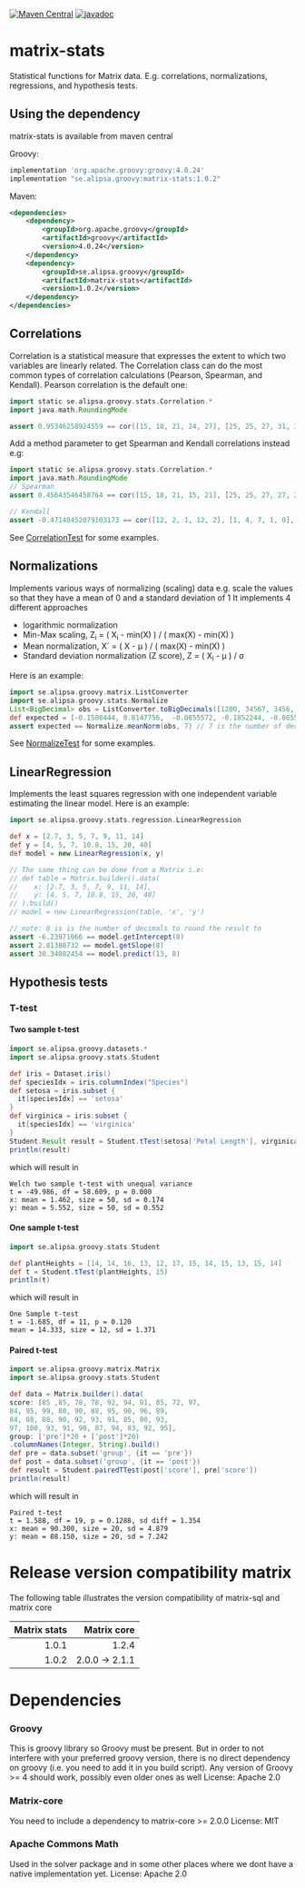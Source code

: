 [![Maven Central](https://maven-badges.herokuapp.com/maven-central/se.alipsa.groovy/matrix-stats/badge.svg)](https://maven-badges.herokuapp.com/maven-central/se.alipsa.groovy/matrix)
[![javadoc](https://javadoc.io/badge2/se.alipsa.groovy/matrix-stats/javadoc.svg)](https://javadoc.io/doc/se.alipsa.groovy/matrix-stats)
# matrix-stats
Statistical functions for Matrix data. E.g. correlations, normalizations, regressions, and hypothesis tests.

## Using the dependency
matrix-stats is available from maven central

Groovy:
```groovy
implementation 'org.apache.groovy:groovy:4.0.24'
implementation "se.alipsa.groovy:matrix-stats:1.0.2"
```

Maven:
```xml
<dependencies>
    <dependency>
        <groupId>org.apache.groovy</groupId>
        <artifactId>groovy</artifactId>
        <version>4.0.24</version>
    </dependency>
    <dependency>
        <groupId>se.alipsa.groovy</groupId>
        <artifactId>matrix-stats</artifactId>
        <version>1.0.2</version>
    </dependency>
</dependencies>
```

## Correlations
Correlation is a statistical measure that expresses the extent to which two variables are linearly related.
The Correlation class can do the most common types of correlation calculations (Pearson, Spearman, and Kendall).
Pearson correlation is the default one:
```groovy
import static se.alipsa.groovy.stats.Correlation.*
import java.math.RoundingMode

assert 0.95346258924559 == cor([15, 18, 21, 24, 27], [25, 25, 27, 31, 32]).setScale(14, RoundingMode.HALF_EVEN)
```

Add a method parameter to get Spearman and Kendall correlations instead e.g:

```groovy
import static se.alipsa.groovy.stats.Correlation.*
import java.math.RoundingMode
// Spearman
assert 0.45643546458764 == cor([15, 18, 21, 15, 21], [25, 25, 27, 27, 27], SPEARMAN).setScale(14, RoundingMode.HALF_EVEN)

// Kendall
assert -0.47140452079103173 == cor([12, 2, 1, 12, 2], [1, 4, 7, 1, 0], KENDALL)
```
See
[CorrelationTest](https://github.com/Alipsa/matrix-stats/blob/main/src/test/groovy/CorrelationTest.groovy) for some examples.


## Normalizations
Implements various ways of normalizing (scaling) data e.g. 
scale the values so that they have a mean of 0 and a standard deviation of 1 
It implements 4 different approaches
- logarithmic normalization
- Min-Max scaling, Z<sub>i</sub> = ( X<sub>i</sub> - min(X) ) / ( max(X) - min(X) )
- Mean normalization, X´ = ( X - μ ) / ( max(X) - min(X) )
- Standard deviation normalization (Z score), Z = ( X<sub>i</sub> - μ ) / σ

Here is an example:
```groovy
import se.alipsa.groovy.matrix.ListConverter
import se.alipsa.groovy.stats.Normalize
List<BigDecimal> obs = ListConverter.toBigDecimals([1200, 34567, 3456, 12, 3456, 985, 1211])
def expected = [-0.1508444, 0.8147756,  -0.0855572, -0.1852244, -0.0855572, -0.1570664, -0.1505261]
assert expected == Normalize.meanNorm(obs, 7) // 7 is the number of decimals
```

See
[NormalizeTest](https://github.com/Alipsa/matrix-stats/blob/main/src/test/groovy/NormalizeTest.groovy) for some examples.


## LinearRegression
Implements the least squares regression with one independent variable estimating the linear model.
Here is an example:
```groovy
import se.alipsa.groovy.stats.regression.LinearRegression

def x = [2.7, 3, 5, 7, 9, 11, 14]
def y = [4, 5, 7, 10.8, 15, 20, 40]
def model = new LinearRegression(x, y)

// The same thing can be done from a Matrix i.e:
// def table = Matrix.builder().data(
//    x: [2.7, 3, 5, 7, 9, 11, 14],
//    y: [4, 5, 7, 10.8, 15, 20, 40]
// ).build()
// model = new LinearRegression(table, 'x', 'y')

// note: 8 is is the number of decimals to round the result to
assert -6.23971066 == model.getIntercept(8) 
assert 2.81388732 == model.getSlope(8)
assert 30.34082454 == model.predict(13, 8)
```

## Hypothesis tests

### T-test

#### Two sample t-test

```groovy
import se.alipsa.groovy.datasets.*
import se.alipsa.groovy.stats.Student

def iris = Dataset.iris()
def speciesIdx = iris.columnIndex("Species")
def setosa = iris.subset {
  it[speciesIdx] == 'setosa'
}
def virginica = iris.subset {
  it[speciesIdx] == 'virginica'
}
Student.Result result = Student.tTest(setosa['Petal Length'], virginica['Petal Length'], false)
println(result)
```

which will result in

```
Welch two sample t-test with unequal variance
t = -49.986, df = 58.609, p = 0.000
x: mean = 1.462, size = 50, sd = 0.174
y: mean = 5.552, size = 50, sd = 0.552 
```

#### One sample t-test

```groovy
import se.alipsa.groovy.stats.Student

def plantHeights = [14, 14, 16, 13, 12, 17, 15, 14, 15, 13, 15, 14]
def t = Student.tTest(plantHeights, 15)
println(t)
```

which will result in

```
One Sample t-test
t = -1.685, df = 11, p = 0.120
mean = 14.333, size = 12, sd = 1.371
```

#### Paired t-test

```groovy
import se.alipsa.groovy.matrix.Matrix
import se.alipsa.groovy.stats.Student

def data = Matrix.builder().data(
score: [85 ,85, 78, 78, 92, 94, 91, 85, 72, 97,
84, 95, 99, 80, 90, 88, 95, 90, 96, 89,
84, 88, 88, 90, 92, 93, 91, 85, 80, 93,
97, 100, 93, 91, 90, 87, 94, 83, 92, 95],
group: ['pre']*20 + ['post']*20)
.columnNames(Integer, String).build()
def pre = data.subset('group', {it == 'pre'})
def post = data.subset('group', {it == 'post'})
def result = Student.pairedTTest(post['score'], pre['score'])
println(result)
```

which will result in

```
Paired t-test
t = 1.588, df = 19, p = 0.1288, sd diff = 1.354
x: mean = 90.300, size = 20, sd = 4.879
y: mean = 88.150, size = 20, sd = 7.242 
```

# Release version compatibility matrix
The following table illustrates the version compatibility of
matrix-sql and matrix core

| Matrix stats |    Matrix core | 
|-------------:|---------------:|
|        1.0.1 |          1.2.4 |
|        1.0.2 | 2.0.0 -> 2.1.1 |

# Dependencies

### Groovy
This is groovy library so Groovy must be present. But in order to not interfere with 
your preferred groovy version, there is no direct dependency on groovy (i.e. you need to add it
in you build script). Any version of Groovy >= 4 should work, possibly even older ones as well
License: Apache 2.0

### Matrix-core
You need to include a dependency to matrix-core >= 2.0.0
License: MIT

### Apache Commons Math
Used in the solver package and in some other places where we dont have a native implementation yet.
License: Apache 2.0
